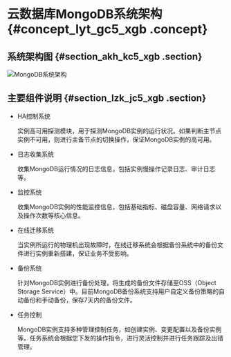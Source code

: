# 云数据库MongoDB系统架构 {#concept_lyt_gc5_xgb .concept}

## 系统架构图 {#section_akh_kc5_xgb .section}

![MongoDB系统架构](http://static-aliyun-doc.oss-cn-hangzhou.aliyuncs.com/assets/img/132916/155125922939713_zh-CN.png)

## 主要组件说明 {#section_lzk_jc5_xgb .section}

-   HA控制系统

    实例高可用探测模块，用于探测MongoDB实例的运行状况。如果判断主节点实例不可用，则进行主备节点的切换操作，保证MongoDB实例的高可用。

-   日志收集系统

    收集MongoDB运行情况的日志信息，包括实例慢操作记录日志、审计日志等。

-   监控系统

    收集MongoDB实例的性能监控信息，包括基础指标、磁盘容量、网络请求以及操作次数等核心信息。

-   在线迁移系统

    当实例所运行的物理机出现故障时，在线迁移系统会根据备份系统中的备份文件进行实例重新搭建，保证业务不受影响。

-   备份系统

    针对MongoDB实例进行备份处理，将生成的备份文件存储至OSS（Object Storage Service）中。目前MongoDB备份系统支持用户自定义备份策略的自动备份和手动备份，保存7天内的备份文件。

-   任务控制

    MongoDB实例支持多种管理控制任务，如创建实例、变更配置以及备份实例等。任务系统会根据您下发的操作指令，进行灵活控制并进行任务跟踪及出错管理。



